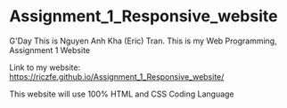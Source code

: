 # Assignment_1_Responsive_website
 G'Day This is Nguyen Anh Kha (Eric) Tran. This is my Web Programming, Assignment 1 Website

Link to my website: https://riczfe.github.io/Assignment_1_Responsive_website/

This website will use 100% HTML and CSS Coding Language